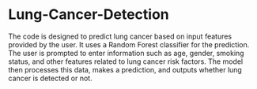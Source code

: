# Lung-Cancer-Detection

The code is designed to predict lung cancer based on input features provided by the user. It uses a Random Forest classifier for the 
prediction. The user is prompted to enter information such as age, gender, smoking status, and other features related to lung cancer risk 
factors. The model then processes this data, makes a prediction, and outputs whether lung cancer is detected or not.
